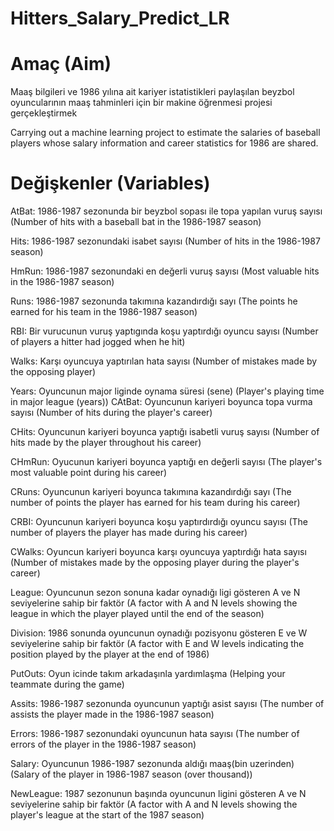 # Hitters_Salary_Predict_LR

#  Amaç (Aim)
Maaş bilgileri ve 1986 yılına ait kariyer istatistikleri paylaşılan beyzbol oyuncularının maaş tahminleri için bir makine öğrenmesi projesi gerçekleştirmek

Carrying out a machine learning project to estimate the salaries of baseball players whose salary information and career statistics for 1986 are shared.


# Değişkenler (Variables)

AtBat: 1986-1987 sezonunda bir beyzbol sopası ile topa yapılan vuruş sayısı (Number of hits with a baseball bat in the 1986-1987 season)

Hits: 1986-1987 sezonundaki isabet sayısı (Number of hits in the 1986-1987 season)

HmRun: 1986-1987 sezonundaki en değerli vuruş sayısı (Most valuable hits in the 1986-1987 season)

Runs: 1986-1987 sezonunda takımına kazandırdığı sayı (The points he earned for his team in the 1986-1987 season)

RBI: Bir vurucunun vuruş yaptıgında koşu yaptırdığı oyuncu sayısı (Number of players a hitter had jogged when he hit)

Walks: Karşı oyuncuya yaptırılan hata sayısı (Number of mistakes made by the opposing player)

Years: Oyuncunun major liginde oynama süresi (sene) (Player's playing time in major league (years)) 
CAtBat: Oyuncunun kariyeri boyunca topa vurma sayısı (Number of hits during the player's career)

CHits: Oyuncunun kariyeri boyunca yaptığı isabetli vuruş sayısı (Number of hits made by the player throughout his career)

CHmRun: Oyucunun kariyeri boyunca yaptığı en değerli sayısı (The player's most valuable point during his career)

CRuns: Oyuncunun kariyeri boyunca takımına kazandırdığı sayı (The number of points the player has earned for his team during his career)

CRBI: Oyuncunun kariyeri boyunca koşu yaptırdırdığı oyuncu sayısı (The number of players the player has made during his career)

CWalks: Oyuncun kariyeri boyunca karşı oyuncuya yaptırdığı hata sayısı (Number of mistakes made by the opposing player during the player's career)

League: Oyuncunun sezon sonuna kadar oynadığı ligi gösteren A ve N seviyelerine sahip bir faktör (A factor with A and N levels showing the league in which the player played until the end of the season)

Division: 1986 sonunda oyuncunun oynadığı pozisyonu gösteren E ve W seviyelerine sahip bir faktör (A factor with E and W levels indicating the position played by the player at the end of 1986)

PutOuts: Oyun icinde takım arkadaşınla yardımlaşma (Helping your teammate during the game)

Assits: 1986-1987 sezonunda oyuncunun yaptığı asist sayısı (The number of assists the player made in the 1986-1987 season)

Errors: 1986-1987 sezonundaki oyuncunun hata sayısı (The number of errors of the player in the 1986-1987 season)

Salary: Oyuncunun 1986-1987 sezonunda aldığı maaş(bin uzerinden) (Salary of the player in 1986-1987 season (over thousand))

NewLeague: 1987 sezonunun başında oyuncunun ligini gösteren A ve N seviyelerine sahip bir faktör (A factor with A and N levels showing the player's league at the start of the 1987 season)

